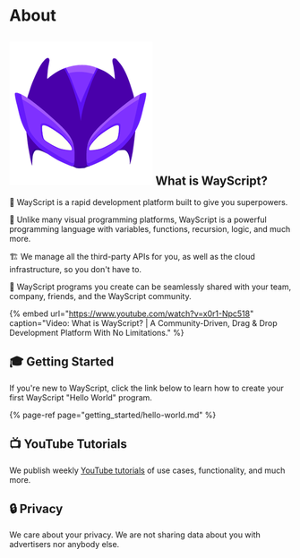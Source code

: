# About

## ![](.gitbook/assets/super%20%282%29.png) What is WayScript?

🦸 WayScript is a rapid development platform built to give you superpowers.

🚀 Unlike many visual programming platforms, WayScript is a powerful programming language with variables, functions, recursion, logic, and much more.

🏗 We manage all the third-party APIs for you, as well as the cloud infrastructure, so you don't have to.

🎁 WayScript programs you create can be seamlessly shared with your team, company, friends, and the WayScript community.

{% embed url="https://www.youtube.com/watch?v=x0r1-Npc518" caption="Video: What is WayScript? \| A Community-Driven, Drag & Drop Development Platform With No Limitations." %}

## 🎓 Getting Started

If you're new to WayScript, click the link below to learn how to create your first WayScript "Hello World" program.

{% page-ref page="getting\_started/hello-world.md" %}

## 📺 YouTube Tutorials

We publish weekly [YouTube tutorials](https://youtube.com/c/wayscript) of use cases, functionality, and much more.

## 🔒 Privacy

We care about your privacy. We are not sharing data about you with advertisers nor anybody else.

